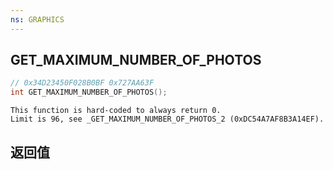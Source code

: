 ```yaml
---
ns: GRAPHICS
---
```

## GET_MAXIMUM_NUMBER_OF_PHOTOS

```c
// 0x34D23450F028B0BF 0x727AA63F
int GET_MAXIMUM_NUMBER_OF_PHOTOS();
```

```
This function is hard-coded to always return 0.  
Limit is 96, see _GET_MAXIMUM_NUMBER_OF_PHOTOS_2 (0xDC54A7AF8B3A14EF).  
```

## 返回值

